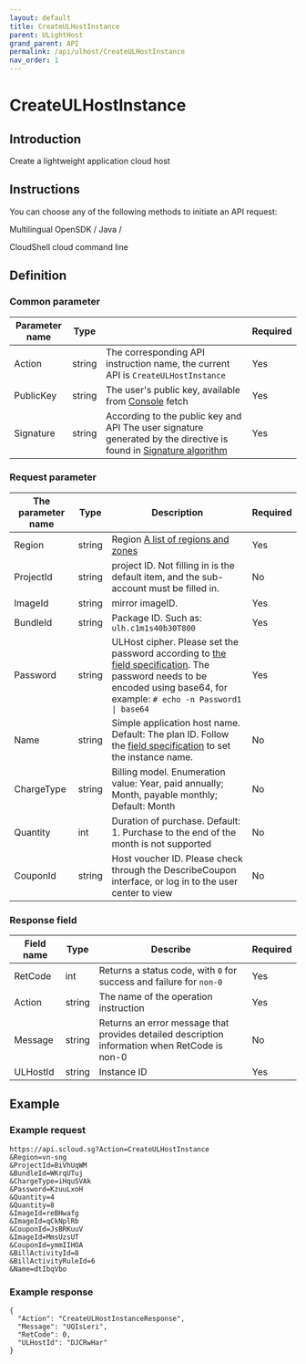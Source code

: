 ```yaml
---
layout: default
title: CreateULHostInstance
parent: ULightHost
grand_parent: API
permalink: /api/ulhost/CreateULHostInstance
nav_order: 1
---
```

# CreateULHostInstance
## Introduction
Create a lightweight application cloud host

## Instructions
You can choose any of the following methods to initiate an API request:

Multilingual OpenSDK / Java /

CloudShell cloud command line

## Definition
### Common parameter

| Parameter name | Type |  | Required |
| --- | --- | --- | --- |
| Action | string | The corresponding API instruction name, the current API is `CreateULHostInstance` | Yes |
| PublicKey | string | The user's public key, available from [Console](https://console.scloud.sg/uaccount/api_manage) fetch | Yes |
| Signature | string | According to the public key and API The user signature generated by the directive is found in [Signature algorithm](https://docs.scloud.sg/api/common/signature-algorithm) | Yes |

### Request parameter

| The parameter name | Type | Description| Required |
| --- | --- | --- | --- |
| Region | string | Region [A list of regions and zones](https://docs.scloud.sg/api/common/region-and-zone) | Yes |
| ProjectId | string | project ID. Not filling in is the default item, and the sub-account must be filled in. | No |
| ImageId | string | mirror imageID.| Yes |
| BundleId | string | Package ID. Such as: `ulh.c1m1s40b30T800` | Yes |
| Password | string | ULHost cipher. Please set the password according to [the field specification](https://docs.scloud.sg/api/common/field-specification). The password needs to be encoded using base64, for example: `# echo -n Password1 \| base64` | Yes |
| Name | string | Simple application host name. Default: The plan ID. Follow the [field specification](https://docs.scloud.sg/api/common/field-specification) to set the instance name. | No |
| ChargeType | string | Billing model. Enumeration value: Year, paid annually; Month, payable monthly; Default: Month | No |
| Quantity | int | Duration of purchase. Default: 1. Purchase to the end of the month is not supported | No |
| CouponId | string | Host voucher ID. Please check through the DescribeCoupon interface, or log in to the user center to view | No |

### Response field 

| Field name | Type | Describe | Required |
| --- | --- | --- | --- |
| RetCode | int | Returns a status code, with `0` for success and failure for `non-0` | Yes |
| Action | string | The name of the operation instruction | Yes |
| Message | string | Returns an error message that provides detailed description information when RetCode is non-0 | No |
| ULHostId | string | Instance ID | Yes |

## Example
### Example request
```
https://api.scloud.sg?Action=CreateULHostInstance
&Region=vn-sng
&ProjectId=BiVhUqWM
&BundleId=WKrqUTuj
&ChargeType=iHquSVAk
&Password=KzuuLxoH
&Quantity=4
&Quantity=8
&ImageId=reBHwafg
&ImageId=qCkNplRb
&CouponId=JsBRKuuV
&ImageId=MmsUzsUT
&CouponId=ymmIIHOA
&BillActivityId=8
&BillActivityRuleId=6
&Name=dtIbqVbo
```
### Example response
```
{
  "Action": "CreateULHostInstanceResponse",
  "Message": "UQIsLeri",
  "RetCode": 0,
  "ULHostId": "DJCRwHar"
}
```